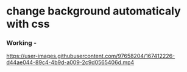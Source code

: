 # change background automaticaly with css



### Working -


https://user-images.githubusercontent.com/97658204/167412226-d44ae044-89c4-4b9d-a009-2c9d0565406d.mp4

